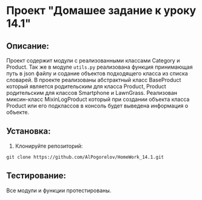# Проект "Домашее задание к уроку 14.1"

## Описание:

Проект содержит модули с реализованными классами Category и Product.
Так же в модуле `utils.py` реализована функция принимающая путь в json файлу и содание
объектов подходящего класса из списка словарей.
В проекте реализованы абстрактный класс BaseProduct который является родительским для класса Product,
Product родительским для классов Smartphone и LawnGrass.
Реализован миксин-класс MixinLogProduct который при создании объекта класса Product или его подклассов
в консоль будет выведена информация о объекте.

## Установка:

1. Клонируйте репозиторий:
```
git clone https://github.com/AlPogorelov/HomeWork_14.1.git
```
## Тестирование:
Все модули и функции протестированы.